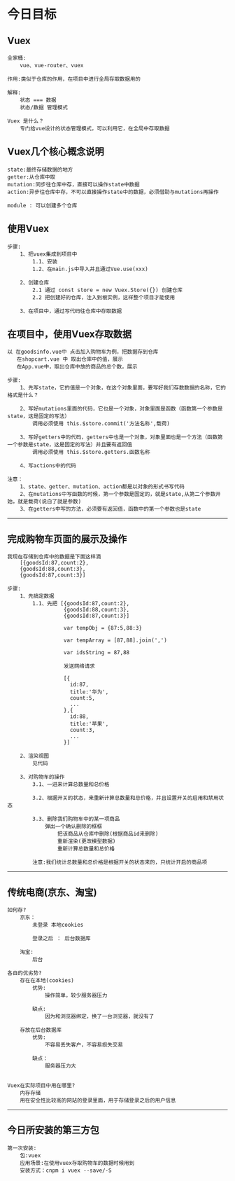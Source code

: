 # 今日目标

## Vuex
	全家桶:
		vue、vue-router、vuex
	
	作用:类似于仓库的作用，在项目中进行全局存取数据用的
	
	解释:
		状态 === 数据
		状态/数据 管理模式
		
	Vuex 是什么？	
		专门给vue设计的状态管理模式，可以利用它，在全局中存取数据

## Vuex几个核心概念说明
	state:最终存储数据的地方
	getter:从仓库中取
	mutation:同步往仓库中存，直接可以操作state中数据
	action:异步往仓库中存，不可以直接操作state中的数据，必须借助与mutations再操作
	
	module : 可以创建多个仓库

## 使用Vuex
	步骤:
		1、把vuex集成到项目中
			1.1、安装
			1.2、在main.js中导入并且通过Vue.use(xxx)
		
		2、创建仓库
			2.1 通过 const store = new Vuex.Store({}) 创建仓库
			2.2 把创建好的仓库，注入到根实例，这样整个项目才能使用
		
		3、在项目中，通过写代码往仓库中存取数据

## 在项目中，使用Vuex存取数据
	以 在goodsinfo.vue中 点击加入购物车为例，把数据存到仓库
	   在shopcart.vue 中 取出仓库中的值，展示
	   在App.vue中，取出仓库中放的商品的总个数，展示
	   
	步骤:
		1、先写state，它的值是一个对象，在这个对象里面，要写好我们存数数据的名称，它的格式是什么？
		
		2、写好mutations里面的代码，它也是一个对象，对象里面是函数（函数第一个参数是state，这是固定的写法）
			调用必须使用 this.$store.commit('方法名称',载荷)
			
		3、写好getters中的代码，getters中也是一个对象，对象里面也是一个方法（函数第一个参数是state，这是固定的写法）并且要有返回值
			调用必须使用 this.$store.getters.函数名称
			
		4、写actions中的代码
		
	注意：
		1、state、getter、mutation、action都是以对象的形式书写代码
		2、在mutations中写函数的时候，第一个参数是固定的，就是state,从第二个参数开始，就是载荷(说白了就是参数)
		3、在getters中写的方法，必须要有返回值，函数中的第一个参数也是state

----------------------

## 完成购物车页面的展示及操作
	我现在存储到仓库中的数据是下面这样滴
		[{goodsId:87,count:2},
		{goodsId:88,count:3},
		{goodsId:87,count:3}]
		
	步骤:
		1、先搞定数据
			1.1、先把 [{goodsId:87,count:2},
					  {goodsId:88,count:3},
		              {goodsId:87,count:3}] 
		              	  
		              var tempObj = {87:5,88:3}
		              
		              var tempArray = [87,88].join(',')
		              
		              var idsString = 87,88
		              
		              发送网络请求
		              
		              [{
		              	id:87,
		              	title:'华为',
		              	count:5,
		              	...
		              },{
		              	id:88,
		              	title:'苹果',
		              	count:3,
		              	...
		              }]
		
		2、渲染视图
			见代码
		
		3、对购物车的操作
			3.1、一进来计算总数量和总价格
			
			3.2、根据开关的状态，来重新计算总数量和总价格，并且设置开关的启用和禁用状态
			
			3.3、删除我们购物车中的某一项商品
				弹出一个确认删除的框框
					把该商品从仓库中删除(根据商品id来删除)	
					重新渲染(更改模型数据)
					重新计算总数量和总价格	
	
			注意:我们统计总数量和总价格是根据开关的状态来的，只统计开启的商品项

----------------------

## 传统电商(京东、淘宝)
	如何存?
		京东：
			未登录 本地cookies
			
			登录之后 ： 后台数据库
			
		淘宝:
			后台
	
	各自的优劣势?
		存在在本地(cookies)
			优势:
				操作简单，较少服务器压力
				
			缺点:
				因为和浏览器绑定，换了一台浏览器，就没有了
		
		存放在后台数据库
			优势:
				不容易丢失客户，不容易损失交易
			
			缺点：
				服务器压力大


	Vuex在实际项目中用在哪里?
		内存存储
		用在安全性比较高的网站的登录里面，用于存储登录之后的用户信息

----------------------

## 今日所安装的第三方包
	第一次安装:
		包:vuex
		应用场景:在使用vuex存取购物车的数据时候用到
		安装方式：cnpm i vuex --save/-S